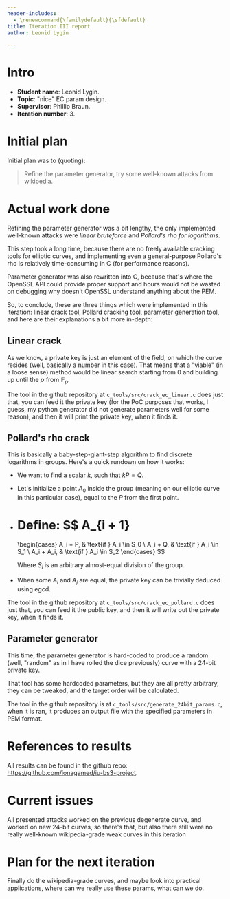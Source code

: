 ```yaml
---
header-includes:
  - \renewcommand{\familydefault}{\sfdefault}
title: Iteration III report
author: Leonid Lygin

---
```


# Intro

*   __Student name__: Leonid Lygin.
*   __Topic__: "nice" EC param design.
*   __Supervisor__: Phillip Braun.
*   __Iteration number__: 3.

# Initial plan

Initial plan was to (quoting):

> Refine the parameter generator, try some well-known attacks from wikipedia.

# Actual work done

Refining the parameter generator was a bit lengthy, the only implemented
well-known attacks were _linear bruteforce_ and _Pollard's rho for logarithms_.

This step took a long time, because there are no freely available cracking tools
for elliptic curves, and implementing even a general-purpose Pollard's rho is
relatively time-consuming in C (for performance reasons).

Parameter generator was also rewritten into C, because that's where the OpenSSL
API could provide proper support and hours would not be wasted on debugging why
doesn't OpenSSL understand anything about the PEM.

So, to conclude, these are three things which were implemented in this
iteration: linear crack tool, Pollard cracking tool, parameter generation tool,
and here are their explanations a bit more in-depth:

## Linear crack

As we know, a private key is just an element of the field, on which the curve
resides (well, basically a number in this case). That means that a "viable" (in
a loose sense) method would be linear search starting from 0 and building up
until the $p$ from $\mathbb{F}_p$.

The tool in the github repository at `c_tools/src/crack_ec_linear.c` does just
that, you can feed it the private key (for the PoC purposes that works, I guess,
my python generator did not generate parameters well for some reason), and then
it will print the private key, when it finds it.

## Pollard's rho crack

This is basically a baby-step-giant-step algorithm to find discrete logarithms
in groups.
Here's a quick rundown on how it works:

*   We want to find a scalar $k$, such that $kP = Q$.
*   Let's initialize a point $A_0$ inside the group (meaning on our elliptic curve
    in this particular case), equal to the $P$ from the first point.
*   Define:
    $$
    A_{i + 1}
    =
    \begin{cases}
    A_i + P, & \text{if } A_i \in S_0 \\
    A_i + Q, & \text{if } A_i \in S_1 \\
    A_i + A_i, & \text{if } A_i \in S_2
    \end{cases}
    $$

    Where $S_i$ is an arbitrary almost-equal division of the group.
*   When some $A_i$ and $A_j$ are equal, the private key can be trivially
    deduced using egcd.

The tool in the github repository at `c_tools/src/crack_ec_pollard.c` does just
that, you can feed it the public key, and then it will write out the private
key, when it finds it.

## Parameter generator

This time, the parameter generator is hard-coded to produce a random (well,
"random" as in I have rolled the dice previously) curve with a 24-bit private
key.

That tool has some hardcoded parameters, but they are all pretty arbitrary, they
can be tweaked, and the target order will be calculated.

The tool in the github repository is at `c_tools/src/generate_24bit_params.c`,
when it is ran, it produces an output file with the specified parameters in PEM
format.

# References to results

All results can be found in the github repo:
https://github.com/ionagamed/iu-bs3-project.

# Current issues

All presented attacks worked on the previous degenerate curve, and worked on new
24-bit curves, so there's that, but also there still were no really well-known
wikipedia-grade weak curves in this iteration

# Plan for the next iteration

Finally do the wikipedia-grade curves, and maybe look into practical
applications, where can we really use these params, what can we do.
